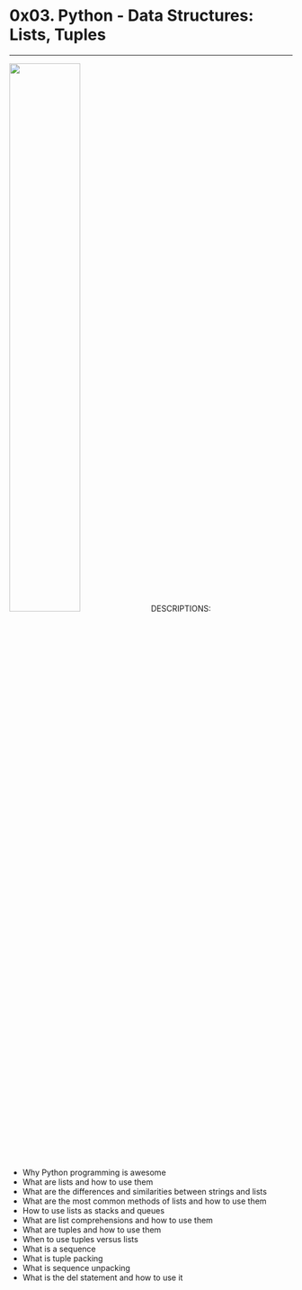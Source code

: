 <h1>0x03. Python - Data Structures: Lists, Tuples</h1>
<hr>
<img src= "https://tinyurl.com/4tmsd7ck" width="50%"
<h3 style="color:blue; text-decoration:underlined">DESCRIPTIONS: </h3>

* Why Python programming is awesome
* What are lists and how to use them
* What are the differences and similarities between strings and lists
* What are the most common methods of lists and how to use them
* How to use lists as stacks and queues
* What are list comprehensions and how to use them
* What are tuples and how to use them
* When to use tuples versus lists
* What is a sequence
* What is tuple packing
* What is sequence unpacking
* What is the del statement and how to use it

